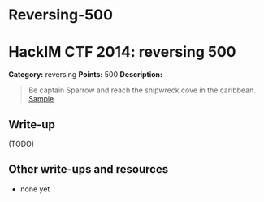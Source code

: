 # Reversing-500
# HackIM CTF 2014: reversing 500

**Category:** reversing
**Points:** 500
**Description:**

> Be captain Sparrow and reach the shipwreck cove in the caribbean.
>	[Sample](cso.tar.gz)

## Write-up

(TODO)

## Other write-ups and resources

* none yet
